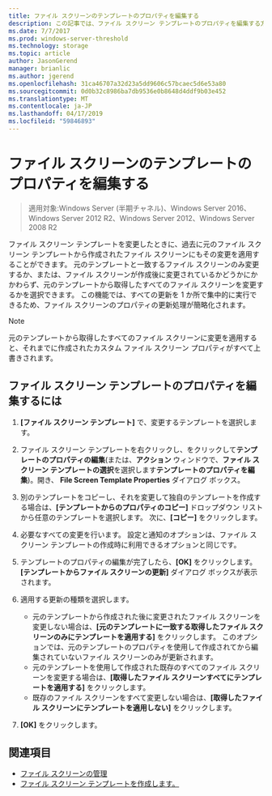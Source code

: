 ```yaml
---
title: ファイル スクリーンのテンプレートのプロパティを編集する
description: この記事では、ファイル スクリーン テンプレートのプロパティを編集する方法について説明します。
ms.date: 7/7/2017
ms.prod: windows-server-threshold
ms.technology: storage
ms.topic: article
author: JasonGerend
manager: brianlic
ms.author: jgerend
ms.openlocfilehash: 31ca46707a32d23a5dd9606c57bcaec5d6e53a80
ms.sourcegitcommit: 0d0b32c8986ba7db9536e0b8648d4ddf9b03e452
ms.translationtype: MT
ms.contentlocale: ja-JP
ms.lasthandoff: 04/17/2019
ms.locfileid: "59846893"
---
```

# <a name="edit-file-screen-template-properties"></a>ファイル スクリーンのテンプレートのプロパティを編集する

> 適用対象:Windows Server (半期チャネル)、Windows Server 2016、Windows Server 2012 R2、Windows Server 2012、Windows Server 2008 R2

ファイル スクリーン テンプレートを変更したときに、過去に元のファイル スクリーン テンプレートから作成されたファイル スクリーンにもその変更を適用することができます。 元のテンプレートと一致するファイル スクリーンのみ変更するか、または、ファイル スクリーンが作成後に変更されているかどうかにかかわらず、元のテンプレートから取得したすべてのファイル スクリーンを変更するかを選択できます。 この機能では、すべての更新を 1 か所で集中的に実行できるため、ファイル スクリーンのプロパティの更新処理が簡略化されます。

> [!Note]
> 元のテンプレートから取得したすべてのファイル スクリーンに変更を適用すると、それまでに作成されたカスタム ファイル スクリーン プロパティがすべて上書きされます。

## <a name="to-edit-file-screen-template-properties"></a>ファイル スクリーン テンプレートのプロパティを編集するには

1.  **[ファイル スクリーン テンプレート]** で、変更するテンプレートを選択します。

2.  ファイル スクリーン テンプレートを右クリックし、をクリックして**テンプレートのプロパティの編集**(または、**アクション** ウィンドウで、**ファイル スクリーン テンプレートの選択**を選択します**テンプレートのプロパティを編集**)。開き、 **File Screen Template Properties**  ダイアログ ボックス。

3.  別のテンプレートをコピーし、それを変更して独自のテンプレートを作成する場合は、**[テンプレートからのプロパティのコピー]** ドロップダウン リストから任意のテンプレートを選択します。 次に、**[コピー]** をクリックします。

4.  必要なすべての変更を行います。 設定と通知のオプションは、ファイル スクリーン テンプレートの作成時に利用できるオプションと同じです。

5.  テンプレートのプロパティの編集が完了したら、**[OK]** をクリックします。 **[テンプレートからファイル スクリーンの更新]** ダイアログ ボックスが表示されます。

6.  適用する更新の種類を選択します。

    -   元のテンプレートから作成された後に変更されたファイル スクリーンを変更しない場合は、**[元のテンプレートに一致する取得したファイル スクリーンのみにテンプレートを適用する]** をクリックします。 このオプションでは、元のテンプレートのプロパティを使用して作成されてから編集されていないファイル スクリーンのみが更新されます。
    -   元のテンプレートを使用して作成された既存のすべてのファイル スクリーンを変更する場合は、**[取得したファイル スクリーンすべてにテンプレートを適用する]** をクリックします。
    -   既存のファイル スクリーンをすべて変更しない場合は、**[取得したファイル スクリーンにテンプレートを適用しない]** をクリックします。

7.  **[OK]** をクリックします。

## <a name="see-also"></a>関連項目

-   [ファイル スクリーンの管理](file-screening-management.md)
-   [ファイル スクリーン テンプレートを作成します。](create-file-screen-template.md)


